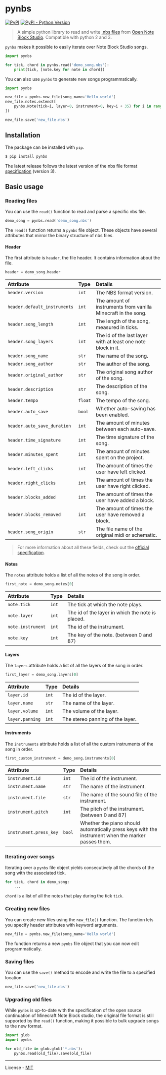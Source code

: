 # pynbs

[![PyPI](https://img.shields.io/pypi/v/pynbs.svg)](https://pypi.org/project/pynbs/)
[![PyPI - Python Version](https://img.shields.io/pypi/pyversions/pynbs.svg)](https://pypi.org/project/pynbs/)

> A simple python library to read and write [.nbs files](https://hielkeminecraft.github.io/OpenNoteBlockStudio/nbs)
from [Open Note Block Studio](https://hielkeminecraft.github.io/OpenNoteBlockStudio/). Compatible with
python 2 and 3.

`pynbs` makes it possible to easily iterate over Note Block Studio songs.

```python
import pynbs

for tick, chord in pynbs.read('demo_song.nbs'):
    print(tick, [note.key for note in chord])
```

You can also use `pynbs` to generate new songs programmatically.

```python
import pynbs

new_file = pynbs.new_file(song_name='Hello world')
new_file.notes.extend([
    pynbs.Note(tick=i, layer=0, instrument=0, key=i + 35) for i in range(10)
])

new_file.save('new_file.nbs')
```

## Installation

The package can be installed with `pip`.

```bash
$ pip install pynbs
```

The latest release follows the latest version of the nbs file format
[specification](https://hielkeminecraft.github.io/OpenNoteBlockStudio/nbs)
(version 3).

## Basic usage

### Reading files

You can use the `read()` function to read and parse a specific nbs file.

```python
demo_song = pynbs.read('demo_song.nbs')
```

The `read()` function returns a `pynbs` file object. These objects have several
attributes that mirror the binary structure of nbs files.

#### Header

The first attribute is `header`, the file header. It contains information about
the file.

```python
header = demo_song.header
```

Attribute                   | Type    | Details
:---------------------------|:--------|:------------------------------------------------
`header.version`            | `int`   | The NBS format version.
`header.default_instruments`| `int`   | The amount of instruments from vanilla Minecraft in the song.
`header.song_length`        | `int`   | The length of the song, measured in ticks.
`header.song_layers`        | `int`   | The id of the last layer with at least one note block in it.
`header.song_name`          | `str`   | The name of the song.
`header.song_author`        | `str`   | The author of the song.
`header.original_author`    | `str`   | The original song author of the song.
`header.description`        | `str`   | The description of the song.
`header.tempo`              | `float` | The tempo of the song.
`header.auto_save`          | `bool`  | Whether auto-saving has been enabled.
`header.auto_save_duration` | `int`   | The amount of minutes between each auto-save.
`header.time_signature`     | `int`   | The time signature of the song.
`header.minutes_spent`      | `int`   | The amount of minutes spent on the project.
`header.left_clicks`        | `int`   | The amount of times the user have left clicked.
`header.right_clicks`       | `int`   | The amount of times the user have right clicked.
`header.blocks_added`       | `int`   | The amount of times the user have added a block.
`header.blocks_removed`     | `int`   | The amount of times the user have removed a block.
`header.song_origin`        | `str`   | The file name of the original midi or schematic.

> For more information about all these fields, check out the [official specification](https://hielkeminecraft.github.io/OpenNoteBlockStudio/nbs).

#### Notes

The `notes` attribute holds a list of all the notes of the song in order.

```python
first_note = demo_song.notes[0]
```

Attribute         | Type  | Details
:---------------- |:------|:------------------------------------------------
`note.tick`       | `int` | The tick at which the note plays.
`note.layer`      | `int` | The id of the layer in which the note is placed.
`note.instrument` | `int` | The id of the instrument.
`note.key`        | `int` | The key of the note. (between 0 and 87)

#### Layers

The `layers` attribute holds a list of all the layers of the song in order.

```python
first_layer = demo_song.layers[0]
```

Attribute         | Type  | Details
:-----------------|:------|:------------------------
`layer.id`        | `int` | The id of the layer.
`layer.name`      | `str` | The name of the layer.
`layer.volume`    | `int` | The volume of the layer.
`layer.panning`   | `int` | The stereo panning of the layer.

#### Instruments

The `instruments` attribute holds a list of all the custom instruments of the
song in order.

```python
first_custom_instrument = demo_song.instruments[0]
```

Attribute              | Type   | Details
:----------------------|:-------|:----------------------------------------------------------
`instrument.id`        | `int`  | The id of the instrument.
`instrument.name`      | `str`  | The name of the instrument.
`instrument.file`      | `str`  | The name of the sound file of the instrument.
`instrument.pitch`     | `int`  | The pitch of the instrument. (between 0 and 87)
`instrument.press_key` | `bool` | Whether the piano should automatically press keys with the instrument when the marker passes them.

### Iterating over songs

Iterating over a `pynbs` file object yields consecutively all the chords of the song with
the associated tick.

```python
for tick, chord in demo_song:
    ...
```

`chord` is a list of all the notes that play during the tick `tick`.

### Creating new files

You can create new files using the `new_file()` function. The function lets
you specify header attributes with keyword arguments.

```python
new_file = pynbs.new_file(song_name='Hello world')
```

The function returns a new `pynbs` file object that you can now edit
programmatically.

### Saving files

You can use the `save()` method to  encode and write the file to a specified
location.

```python
new_file.save('new_file.nbs')
```

### Upgrading old files

While `pynbs` is up-to-date with the specification of the open source continuation
of Minecraft Note Block studio, the original file format is still supported by the
`read()` function, making it possible to bulk upgrade songs to the new format.

```python
import glob
import pynbs

for old_file in glob.glob('*.nbs'):
    pynbs.read(old_file).save(old_file)
```

---

License - [MIT](https://github.com/vberlier/pynbs/blob/master/LICENSE)
